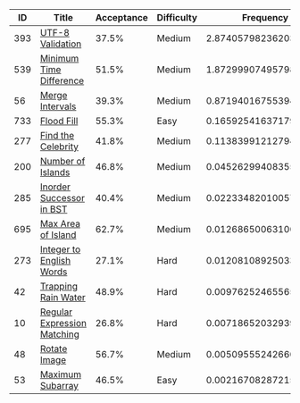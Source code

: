 |ID|Title|Acceptance|Difficulty|Frequency|
|----|-----|----|---|---|
|393|[UTF-8 Validation]( https://leetcode.com/problems/utf-8-validation)|37.5%|Medium|2.8740579823620314|
|539|[Minimum Time Difference]( https://leetcode.com/problems/minimum-time-difference)|51.5%|Medium|1.8729990749579872|
|56|[Merge Intervals]( https://leetcode.com/problems/merge-intervals)|39.3%|Medium|0.8719401675539429|
|733|[Flood Fill]( https://leetcode.com/problems/flood-fill)|55.3%|Easy|0.16592541637179184|
|277|[Find the Celebrity]( https://leetcode.com/problems/find-the-celebrity)|41.8%|Medium|0.11383991212794757|
|200|[Number of Islands]( https://leetcode.com/problems/number-of-islands)|46.8%|Medium|0.04526299408355752|
|285|[Inorder Successor in BST]( https://leetcode.com/problems/inorder-successor-in-bst)|40.4%|Medium|0.02233482010057984|
|695|[Max Area of Island]( https://leetcode.com/problems/max-area-of-island)|62.7%|Medium|0.012686500631003836|
|273|[Integer to English Words]( https://leetcode.com/problems/integer-to-english-words)|27.1%|Hard|0.012081089250339716|
|42|[Trapping Rain Water]( https://leetcode.com/problems/trapping-rain-water)|48.9%|Hard|0.009762524655659178|
|10|[Regular Expression Matching]( https://leetcode.com/problems/regular-expression-matching)|26.8%|Hard|0.0071865203293987245|
|48|[Rotate Image]( https://leetcode.com/problems/rotate-image)|56.7%|Medium|0.0050955524266001265|
|53|[Maximum Subarray]( https://leetcode.com/problems/maximum-subarray)|46.5%|Easy|0.002167082872150794|
